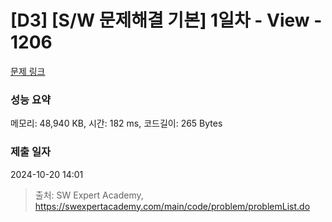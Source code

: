 # [D3] [S/W 문제해결 기본] 1일차 - View - 1206 

[문제 링크](https://swexpertacademy.com/main/code/problem/problemDetail.do?contestProbId=AV134DPqAA8CFAYh) 

### 성능 요약

메모리: 48,940 KB, 시간: 182 ms, 코드길이: 265 Bytes

### 제출 일자

2024-10-20 14:01



> 출처: SW Expert Academy, https://swexpertacademy.com/main/code/problem/problemList.do